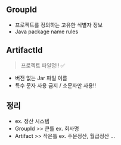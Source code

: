 ## GroupId
- 프로젝트를 정의하는 고유한 식별자 정보
- Java package name rules

## ArtifactId
> 프로젝트 파일명!!  ✅
- 버전 없는 Jar 파일 이름 
- 특수 문자 사용 금지 / 소문자만 사용!!

## 정리
- ex. 정산 시스템
- GroupId >> 큰틀 ex. 회사명
- Artifact >> 작은틀 ex. 주문정산, 월급정산 ...

